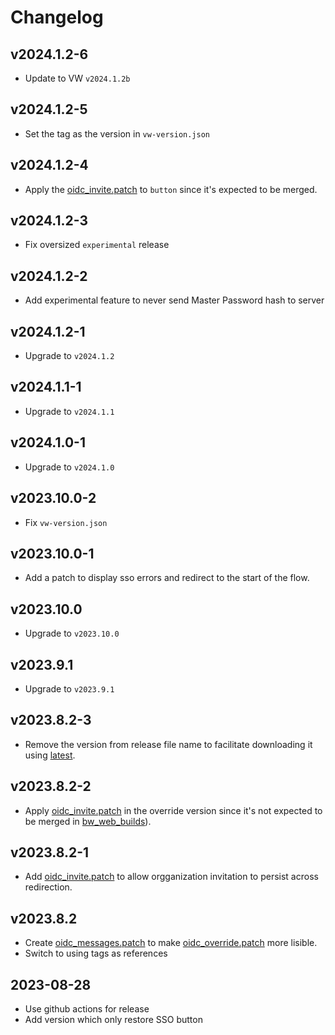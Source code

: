 # Changelog

## v2024.1.2-6

 - Update to VW `v2024.1.2b`

## v2024.1.2-5

 - Set the tag as the version in `vw-version.json`

## v2024.1.2-4

 - Apply the [oidc_invite.patch](oidc_invite.patch) to `button` since it's expected to be merged.

## v2024.1.2-3

 - Fix oversized `experimental` release

## v2024.1.2-2

 - Add experimental feature to never send Master Password hash to server

## v2024.1.2-1

 - Upgrade to `v2024.1.2`

## v2024.1.1-1

 - Upgrade to `v2024.1.1`

## v2024.1.0-1

 - Upgrade to `v2024.1.0`

## v2023.10.0-2

 - Fix `vw-version.json`

## v2023.10.0-1

 - Add a patch to display sso errors and redirect to the start of the flow.

## v2023.10.0

 - Upgrade to `v2023.10.0`

## v2023.9.1

 - Upgrade to `v2023.9.1`

## v2023.8.2-3

 - Remove the version from release file name to facilitate downloading it using [latest](https://github.com/Timshel/oidc_web_builds/releases/latest/download/oidc_override_web_vault.tar.gz).

## v2023.8.2-2

 - Apply [oidc_invite.patch](oidc_invite.patch) in the override version since it's not expected to be merged in [bw_web_builds](https://github.com/dani-garcia/bw_web_builds)).

## v2023.8.2-1

 - Add [oidc_invite.patch](oidc_invite.patch) to allow orgganization invitation to persist across redirection.

## v2023.8.2

 - Create [oidc_messages.patch](oidc_messages.patch) to make [oidc_override.patch](oidc_override.patch) more lisible.
 - Switch to using tags as references

## 2023-08-28

 - Use github actions for release
 - Add version which only restore SSO button
